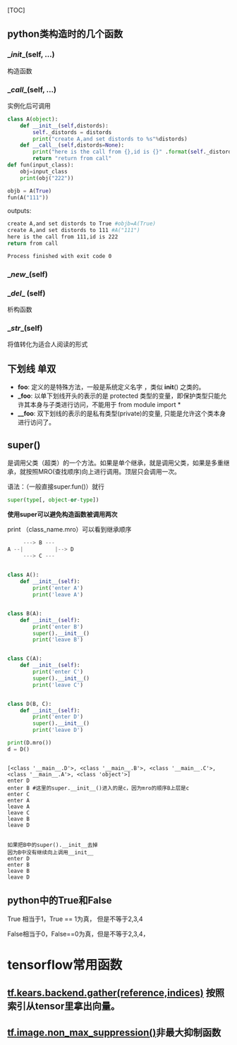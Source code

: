 [TOC]



## python类构造时的几个函数

### \__init__(self, ...)  

构造函数 

### \__call__(self, ...)  

实例化后可调用

```python
class A(object):
    def __init__(self,distords):
        self._distords = distords
        print("create A,and set distords to %s"%distords)
    def __call__(self,distords=None):
        print("here is the call from {},id is {}" .format(self._distords,distords))
        return "return from call"
def fun(input_class):
    obj=input_class
    print(obj("222"))

objb = A(True)
fun(A("111"))


```

outputs:

```bash
create A,and set distords to True #objb=A(True)
create A,and set distords to 111 #A("111")
here is the call from 111,id is 222
return from call

Process finished with exit code 0
```



### \__new__(self)



### \__del__ (self)

析构函数

### \__str__(self) 

将值转化为适合人阅读的形式

## 下划线 单双

- **__foo__**: 定义的是特殊方法，一般是系统定义名字 ，类似 __init__() 之类的。
- **_foo**: 以单下划线开头的表示的是 protected 类型的变量，即保护类型只能允许其本身与子类进行访问，不能用于 from module import *
- **__foo**: 双下划线的表示的是私有类型(private)的变量, 只能是允许这个类本身进行访问了。



## super()

是调用父类（超类）的一个方法。如果是单个继承，就是调用父类，如果是多重继承，就按照MRO(查找顺序)向上进行调用。顶层只会调用一次。

语法：（一般直接super.fun()）就行

```python
super(type[, object-or-type])

```

**使用super可以避免构造函数被调用两次**

print （class_name.mro）可以看到继承顺序

```python
     ---> B ---
A --|          |--> D
     ---> C ---
     

class A():
    def __init__(self):
        print('enter A')
        print('leave A')


class B(A):
    def __init__(self):
        print('enter B')
        super().__init__()
        print('leave B')


class C(A):
    def __init__(self):
        print('enter C')
        super().__init__()
        print('leave C')


class D(B, C):
    def __init__(self):
        print('enter D')
        super().__init__()
        print('leave D')

print(D.mro())
d = D()



```

```
[<class '__main__.D'>, <class '__main__.B'>, <class '__main__.C'>, <class '__main__.A'>, <class 'object'>]
enter D
enter B #这里的super.__init__()进入的是c，因为mro的顺序B上层是c
enter C
enter A
leave A
leave C
leave B
leave D


如果把B中的super().__init__去掉
因为B中没有继续向上调用__init__
enter D
enter B
leave B
leave D
```



## python中的True和False

True 相当于1，True == 1为真， 但是不等于2,3,4

False相当于0，False==0为真，但是不等于2,3,4，





# tensorflow常用函数

## [tf.kears.backend.gather(reference,indices)](https://www.tensorflow.org/api_docs/python/tf/keras/backend/gather) 按照索引从tensor里拿出向量。

## [tf.image.non_max_suppression()](https://www.tensorflow.org/api_docs/python/tf/image/non_max_suppression)非最大抑制函数



